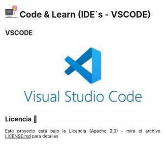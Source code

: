 <div align="justify">

# <img src=.../../../../images/computer.png width="40"> Code & Learn (IDE´s - VSCODE)

## VSCODE

<div align="center">

<img src=images/vscode-logo.png width="400">

</div>

## Licencia 📄

Este proyecto está bajo la Licencia (Apache 2.0) - mira el archivo [LICENSE.md](../../LICENSE) para detalles

</div>